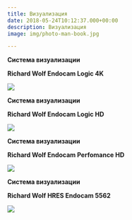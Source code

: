 ```yaml
---
title: Визуализация
date: 2018-05-24T10:12:37.000+00:00
description: Визуализация
image: img/photo-man-book.jpg

---
```

**Система визуализации**

**Richard Wolf Endocam Logic 4K**

![](/uploads/Logic_4K_f.jpg)

**Система визуализации**

**Richard Wolf Endocam Logiс HD**

![](/uploads/ENDOCAM_LogicHD_Galerie_1080_1080px.jpg)

**Система визуализации**

**Richard Wolf Endocam Perfomance HD**

![](/uploads/Performance_HD.jpg)

**Система визуализации**

**Richard Wolf HRES Endocam 5562**

![](/uploads/Endocam_5562.jpg)